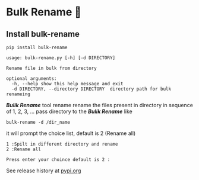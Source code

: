 # Bulk Rename :page_facing_up:

## Install bulk-rename

```
pip install bulk-rename
```

```
usage: bulk-rename.py [-h] [-d DIRECTORY]

Rename file in bulk from directory

optional arguments:
  -h, --help show this help message and exit
  -d DIRECTORY, --directory DIRECTORY  directory path for bulk renameing
```

**_Bulik Rename_** tool rename rename the files present in directory in sequence of 1, 2, 3, ...
pass directory to the **_Bulik Rename_** like

```
bulk-rename -d /dir_name
```
it will prompt the choice list, default is 2 (Rename all)

```
1 :Spilt in different directory and rename
2 :Rename all

Press enter your choince default is 2 :

```
See release history at [pypi.org](https://pypi.org/project/bulk-rename/)
